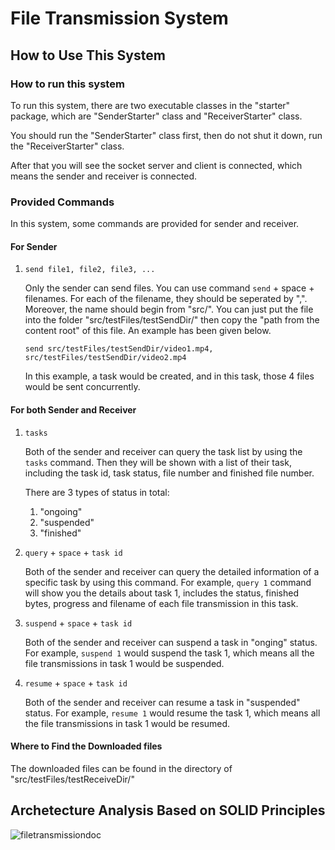 # File Transmission System

## How to Use This System

### How to run this system

To run this system, there are two executable classes in the "starter" package, 
which are "SenderStarter" class and "ReceiverStarter" class.

You should run the "SenderStarter" class first, then do not shut it down, run the
"ReceiverStarter" class.

After that you will see the socket server and client is connected, which means the
sender and receiver is connected.

### Provided Commands

In this system, some commands are provided for sender and receiver.

#### For Sender
1. `send file1, file2, file3, ...`

    Only the sender can send files. You can use command `send` + space + filenames.
    For each of the filename, they should be seperated by ",". Moreover, the name should
    begin from "src/". You can just put the file into the folder "src/testFiles/testSendDir/"
    then copy the "path from the content root" of this file. An example has been given below.

    `send src/testFiles/testSendDir/video1.mp4, src/testFiles/testSendDir/video2.mp4`

    In this example, a task would be created, and in this task, those 4 files would be sent concurrently.  


#### For both Sender and Receiver

1. `tasks`
    
    Both of the sender and receiver can query the task list by using the `tasks` command.
    Then they will be shown with a list of their task, including the task id, task status, 
    file number and finished file number.
    
    There are 3 types of status in total:
   1. "ongoing"
   2. "suspended"
   3. "finished"

2. `query` + `space` + `task id`

   Both of the sender and receiver can query the detailed information of a specific task
   by using this command. For example, `query 1` command will show you the details about task 1,
   includes the status, finished bytes, progress and filename of each file transmission in this task.

3. `suspend` + `space` + `task id`

   Both of the sender and receiver can suspend a task in "onging" status.
    For example, `suspend 1` would suspend the task 1, which means all the file transmissions
    in task 1 would be suspended.

4. `resume` + `space` + `task id`

   Both of the sender and receiver can resume a task in "suspended" status.
   For example, `resume 1` would resume the task 1, which means all the file transmissions
   in task 1 would be resumed.

#### Where to Find the Downloaded files
The downloaded files can be found in the directory of "src/testFiles/testReceiveDir/"

## Archetecture Analysis Based on SOLID Principles
![filetransmissiondoc](https://github.com/Luca-0104/FileTransmissionSystem/assets/61484990/ba2774d7-7c8f-41c3-a1be-8e77ba6c42b7)





